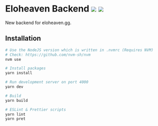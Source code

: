 # Eloheaven Backend ![](https://shields.io/badge/node-16.15.0-yellowgreen) ![](https://shields.io/badge/typescript-4.7.4-blue)

New backend for eloheaven.gg.

## Installation

```bash
# Use the NodeJS version which is written in .nvmrc (Requires NVM)
# Check: https://github.com/nvm-sh/nvm
nvm use

# Install packages
yarn install

# Run development server on port 4000
yarn dev

# Build
yarn build

# ESLint & Prettier scripts
yarn lint
yarn pret
```
